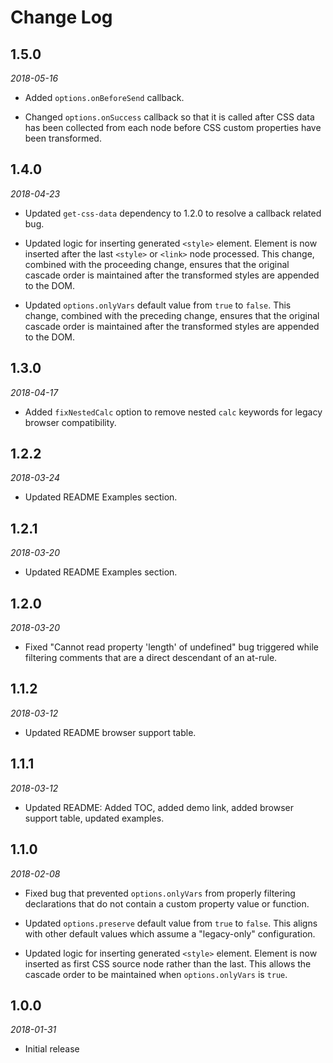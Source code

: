 # Change Log

## 1.5.0

*2018-05-16*

- Added `options.onBeforeSend` callback.

- Changed `options.onSuccess` callback so that it is called after CSS data has
  been collected from each node before CSS custom properties have been
  transformed.

## 1.4.0

*2018-04-23*

- Updated `get-css-data` dependency to 1.2.0 to resolve a callback related bug.

- Updated logic for inserting generated `<style>` element. Element is now
  inserted after the last `<style>` or `<link>` node processed. This
  change, combined with the proceeding change, ensures that the original cascade
  order is maintained after the transformed styles are appended to the DOM.

- Updated `options.onlyVars` default value from `true` to `false`. This
  change, combined with the preceding change, ensures that the original cascade
  order is maintained after the transformed styles are appended to the DOM.

## 1.3.0

*2018-04-17*

- Added `fixNestedCalc` option to remove nested `calc` keywords for legacy
  browser compatibility.

## 1.2.2

*2018-03-24*

- Updated README Examples section.

## 1.2.1

*2018-03-20*

- Updated README Examples section.

## 1.2.0

*2018-03-20*

- Fixed "Cannot read property 'length' of undefined" bug triggered while
  filtering comments that are a direct descendant of an at-rule.

## 1.1.2

*2018-03-12*

- Updated README browser support table.

## 1.1.1

*2018-03-12*

- Updated README: Added TOC, added demo link, added browser support table,
  updated examples.

## 1.1.0

*2018-02-08*

- Fixed bug that prevented `options.onlyVars` from properly filtering
  declarations that do not contain a custom property value or function.

- Updated `options.preserve` default value from `true` to `false`. This aligns
  with other default values which assume a "legacy-only" configuration.

- Updated logic for inserting generated `<style>` element. Element is now
  inserted as first CSS source node rather than the last. This allows the
  cascade order to be maintained when `options.onlyVars` is `true`.

## 1.0.0

*2018-01-31*

- Initial release
